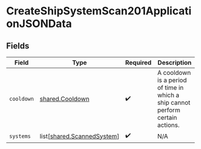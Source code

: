 # CreateShipSystemScan201ApplicationJSONData


## Fields

| Field                                                                          | Type                                                                           | Required                                                                       | Description                                                                    |
| ------------------------------------------------------------------------------ | ------------------------------------------------------------------------------ | ------------------------------------------------------------------------------ | ------------------------------------------------------------------------------ |
| `cooldown`                                                                     | [shared.Cooldown](../../models/shared/cooldown.md)                             | :heavy_check_mark:                                                             | A cooldown is a period of time in which a ship cannot perform certain actions. |
| `systems`                                                                      | list[[shared.ScannedSystem](../../models/shared/scannedsystem.md)]             | :heavy_check_mark:                                                             | N/A                                                                            |